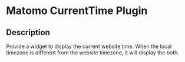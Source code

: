 # Matomo CurrentTime Plugin

## Description

Provide a widget to display the current website time. 
When the local timezone is different from the website timezone, it will display the both.
